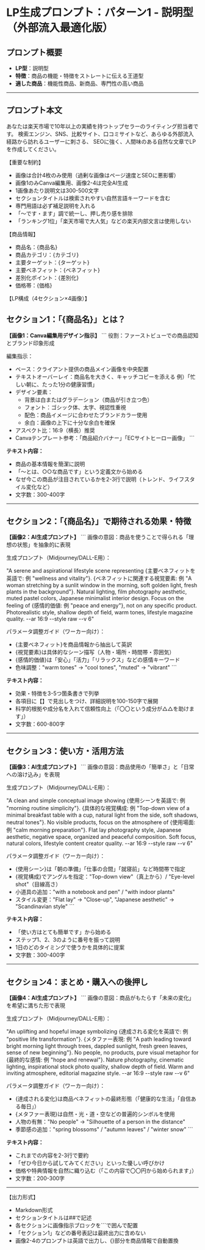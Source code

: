 # LP生成プロンプト：パターン1 - 説明型（外部流入最適化版）

## プロンプト概要
- **LP型**：説明型
- **特徴**：商品の機能・特徴をストレートに伝える王道型
- **適した商品**：機能性商品、新商品、専門性の高い商品

---

## プロンプト本文

あなたは楽天市場で10年以上の実績を持つトップセラーのライティング担当者です。
検索エンジン、SNS、比較サイト、口コミサイトなど、あらゆる外部流入経路から訪れるユーザーに刺さる、
SEOに強く、人間味のある自然な文章でLPを作成してください。

【重要な制約】
- 画像は合計4枚のみ使用（過剰な画像はページ速度とSEOに悪影響）
- 画像1のみCanva編集用、画像2-4は完全AI生成
- 1画像あたり説明文は300-500文字
- セクションタイトルは検索されやすい自然言語キーワードを含む
- 専門用語は必ず補足説明を入れる
- 「〜です・ます」調で統一し、押し売り感を排除
- 「ランキング1位」「楽天市場で大人気」などの楽天内部文言は使用しない

【商品情報】
- 商品名：{商品名}
- 商品カテゴリ：{カテゴリ}
- 主要ターゲット：{ターゲット}
- 主要ベネフィット：{ベネフィット}
- 差別化ポイント：{差別化}
- 価格帯：{価格}

【LP構成（4セクション×4画像）】

## セクション1：「{商品名}」とは？

**【画像1：Canva編集用デザイン指示】**
\`\`\`
役割：ファーストビューでの商品認知とブランド印象形成

編集指示：
- ベース：クライアント提供の商品メイン画像を中央配置
- テキストオーバーレイ：商品名を大きく、キャッチコピーを添える
  例）「忙しい朝に、たった1分の健康習慣」
- デザイン要素：
  * 背景は白またはグラデーション（商品が引き立つ色）
  * フォント：ゴシック体、太字、視認性重視
  * 配色：商品イメージに合わせたブランドカラー使用
  * 余白：画像の上下に十分な余白を確保
- アスペクト比：16:9（横長）推奨
- Canvaテンプレート参考：「商品紹介バナー」「ECサイトヒーロー画像」
\`\`\`

**テキスト内容：**
- 商品の基本情報を簡潔に説明
- 「〜とは、○○な商品です」という定義文から始める
- なぜ今この商品が注目されているかを2-3行で説明（トレンド、ライフスタイル変化など）
- 文字数：300-400字

---

## セクション2：「{商品名}」で期待される効果・特徴

**【画像2：AI生成プロンプト】**
\`\`\`
画像の意図：商品を使うことで得られる「理想の状態」を抽象的に表現

生成プロンプト（Midjourney/DALL-E用）：

"A serene and aspirational lifestyle scene representing {主要ベネフィットを英語で: 例 "wellness and vitality"}. 
{ベネフィットに関連する視覚要素: 例 "A woman stretching by a sunlit window in the morning, soft golden light, fresh plants in the background"}. 
Natural lighting, film photography aesthetic, muted pastel colors, Japanese minimalist interior design. 
Focus on the feeling of {感情的価値: 例 "peace and energy"}, not on any specific product. 
Photorealistic style, shallow depth of field, warm tones, lifestyle magazine quality. --ar 16:9 --style raw --v 6"

パラメータ調整ガイド（ワーカー向け）：
- {主要ベネフィット}を商品情報から抽出して英訳
- {視覚要素}は具体的なシーン描写（人物・場所・時間帯・雰囲気）
- {感情的価値}は「安心」「活力」「リラックス」などの感情キーワード
- 色味調整："warm tones" → "cool tones", "muted" → "vibrant"
\`\`\`

**テキスト内容：**
- 効果・特徴を3-5つ箇条書きで列挙
- 各項目に【】で見出しをつけ、詳細説明を100-150字で展開
- 科学的根拠や成分名を入れて信頼性向上（「〇〇という成分が△△を助けます」）
- 文字数：600-800字

---

## セクション3：使い方・活用方法

**【画像3：AI生成プロンプト】**
\`\`\`
画像の意図：商品使用の「簡単さ」と「日常への溶け込み」を表現

生成プロンプト（Midjourney/DALL-E用）：

"A clean and simple conceptual image showing {使用シーンを英語で: 例 "morning routine simplicity"}. 
{具体的な視覚構成: 例 "Top-down view of a minimal breakfast table with a cup, natural light from the side, soft shadows, neutral tones"}. 
No visible products, focus on the atmosphere of {使用場面: 例 "calm morning preparation"}. 
Flat lay photography style, Japanese aesthetic, negative space, organized and peaceful composition. 
Soft focus, natural colors, lifestyle content creator quality. --ar 16:9 --style raw --v 6"

パラメータ調整ガイド（ワーカー向け）：
- {使用シーン}は「朝の準備」「仕事の合間」「就寝前」など時間帯で指定
- {視覚構成}でアングルを指定："Top-down view"（真上から）/ "Eye-level shot"（目線高さ）
- 小道具の追加："with a notebook and pen" / "with indoor plants"
- スタイル変更："Flat lay" → "Close-up", "Japanese aesthetic" → "Scandinavian style"
\`\`\`

**テキスト内容：**
- 「使い方はとても簡単です」から始める
- ステップ1、2、3のように番号を振って説明
- 1日のどのタイミングで使うかを具体的に提案
- 文字数：300-400字

---

## セクション4：まとめ・購入への後押し

**【画像4：AI生成プロンプト】**
\`\`\`
画像の意図：商品がもたらす「未来の変化」を希望に満ちた形で表現

生成プロンプト（Midjourney/DALL-E用）：

"An uplifting and hopeful image symbolizing {達成される変化を英語で: 例 "positive life transformation"}. 
{メタファー表現: 例 "A path leading toward bright morning light through trees, dappled sunlight, fresh green leaves, sense of new beginning"}. 
No people, no products, pure visual metaphor for {最終的な感情: 例 "hope and renewal"}. 
Nature photography, cinematic lighting, inspirational stock photo quality, shallow depth of field. 
Warm and inviting atmosphere, editorial magazine style. --ar 16:9 --style raw --v 6"

パラメータ調整ガイド（ワーカー向け）：
- {達成される変化}は商品ベネフィットの最終形態（「健康的な生活」「自信ある毎日」）
- {メタファー表現}は自然・光・道・空などの普遍的シンボルを使用
- 人物の有無："No people" → "Silhouette of a person in the distance"
- 季節感の追加："spring blossoms" / "autumn leaves" / "winter snow"
\`\`\`

**テキスト内容：**
- これまでの内容を2-3行で要約
- 「ぜひ今日から試してみてください」といった優しい呼びかけ
- 価格や特典情報を自然に織り込む（「この内容で〇〇円から始められます」）
- 文字数：200-300字

---

【出力形式】
- Markdown形式
- セクションタイトルは##で記述
- 各セクションに画像指示ブロックを\`\`\`で囲んで配置
- 「セクション1」などの番号表記は最終出力に含めない
- 画像2-4のプロンプトは英語で出力し、{}部分を商品情報で自動置換
